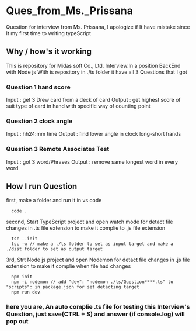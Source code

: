# Ques_from_Ms._Prissana
Question for interview from Ms. Prissana, 
I apologize if It have mistake since It my first time to writing typeScript

## Why / how's it working
This is repository for Midas soft Co., Ltd. Interview.In a position BackEnd with Node js
With is repository in ./ts folder it have all 3 Questions that I got

### Question 1  hand score
Input : get 3 Drew card from a deck of card 
Output : get highest score of suit type of card in hand with specific way of counting point

### Question 2 clock angle
Input : hh24:mm time
Output : find lower angle in clock long-short hands

### Question 3 Remote Associates Test
Input : got 3 word/Phrases
Output : remove same longest word in every word

## How I run Question

first, make a folder and run it in vs code
```
  code .
```

second, Start TypeScript project and open watch mode for detact file changes in .ts file extension to make it complie to .js file extension
```
  tsc --init
  tsc -w // make a ./ts folder to set as input target and make a ./dist folder to set as output target
```

3rd, Strt Node js project and open Nodemon for detact file changes in .js file extension to make it complie when file had changes 
```
  npm init
  npm -i nodemon // add "dev": "nodemon ./ts/Question****.ts" to "scripts": in package.json for set detacting target
  npm run dev
```

### here you are, An auto complie .ts file for testing this Interview's Question, just save(CTRL + S) and answer (if console.log) will pop out 

